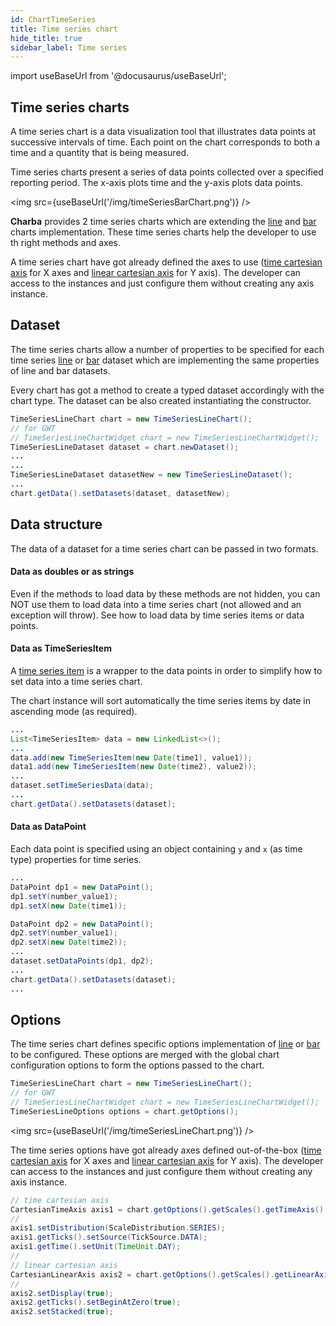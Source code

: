```yaml
---
id: ChartTimeSeries
title: Time series chart
hide_title: true
sidebar_label: Time series
---
```

import useBaseUrl from '@docusaurus/useBaseUrl';

## Time series charts

A time series chart is a data visualization tool that illustrates data points at successive intervals of time. Each point on the chart corresponds to both a time and a quantity that is being measured.

Time series charts present a series of data points collected over a specified reporting period. The x-axis plots time and the y-axis plots data points.

<img src={useBaseUrl('/img/timeSeriesBarChart.png')} />

**Charba** provides 2 time series charts which are extending the [line](ChartLine) and [bar](ChartBar) charts implementation. These time series charts help the developer to use th right methods and axes. 

A time series chart have got already defined the axes to use ([time cartesian axis](CartesianTimeAxes) for X axes and [linear cartesian axis](CartesianLinearAxes) for Y axis). The developer can access to the instances and just configure them without creating any axis instance.

## Dataset

The time series charts allow a number of properties to be specified for each time series [line](http://www.pepstock.org/Charba/3.3/org/pepstock/charba/client/data/TimeSeriesLineDataset.html) or [bar](http://www.pepstock.org/Charba/3.3/org/pepstock/charba/client/data/TimeSeriesBarDataset.html) dataset which are implementing the same properties of line and bar datasets. 

Every chart has got a method to create a typed dataset accordingly with the chart type. The dataset can be also created instantiating the constructor.

```java
TimeSeriesLineChart chart = new TimeSeriesLineChart();
// for GWT
// TimeSeriesLineChartWidget chart = new TimeSeriesLineChartWidget();
TimeSeriesLineDataset dataset = chart.newDataset();
...
...
TimeSeriesLineDataset datasetNew = new TimeSeriesLineDataset();
...
chart.getData().setDatasets(dataset, datasetNew);
```

## Data structure

The data of a dataset for a time series chart can be passed in two formats.

#### Data as doubles or as strings

Even if the methods to load data by these methods are not hidden, you can NOT use them to load data into a time series chart (not allowed and an exception will throw). See how to load data by time series items or data points. 

#### Data as TimeSeriesItem

A [time series item](http://www.pepstock.org/Charba/3.3/org/pepstock/charba/client/data/TimeSeriesItem.html) is a wrapper to the data points in order to simplify how to set data into a time series chart.

The chart instance will sort automatically the time series items by date in ascending mode (as required).

```java
...
List<TimeSeriesItem> data = new LinkedList<>();
...
data.add(new TimeSeriesItem(new Date(time1), value1));
data1.add(new TimeSeriesItem(new Date(time2), value2));
...
dataset.setTimeSeriesData(data);
...
chart.getData().setDatasets(dataset);
```


#### Data as DataPoint

Each data point is specified using an object containing `y` and `x` (as time type) properties for time series.

```java
...
DataPoint dp1 = new DataPoint();
dp1.setY(number_value1);
dp1.setX(new Date(time1));

DataPoint dp2 = new DataPoint();
dp2.setY(number_value1);
dp2.setX(new Date(time2));
...
dataset.setDataPoints(dp1, dp2);
...
chart.getData().setDatasets(dataset);
...
```

## Options

The time series chart defines specific options implementation of [line](http://www.pepstock.org/Charba/3.3/org/pepstock/charba/client/configuration/TimeSeriesLineOptions.html) or [bar](http://www.pepstock.org/Charba/3.3/org/pepstock/charba/client/configuration/TimeSeriesBarOptions.html) to be configured. These options are merged with the global chart configuration options to form the options passed to the chart.

```java
TimeSeriesLineChart chart = new TimeSeriesLineChart();
// for GWT
// TimeSeriesLineChartWidget chart = new TimeSeriesLineChartWidget();
TimeSeriesLineOptions options = chart.getOptions();
```

<img src={useBaseUrl('/img/timeSeriesLineChart.png')} />

The time series options have got already axes defined out-of-the-box ([time cartesian axis](CartesianTimeAxes) for X axes and [linear cartesian axis](CartesianLinearAxes) for Y axis). The developer can access to the instances and just configure them without creating any axis instance.

```java
// time cartesian axis
CartesianTimeAxis axis1 = chart.getOptions().getScales().getTimeAxis();
//
axis1.setDistribution(ScaleDistribution.SERIES);
axis1.getTicks().setSource(TickSource.DATA);
axis1.getTime().setUnit(TimeUnit.DAY);
//
// linear cartesian axis		
CartesianLinearAxis axis2 = chart.getOptions().getScales().getLinearAxis();
//
axis2.setDisplay(true);
axis2.getTicks().setBeginAtZero(true);
axis2.setStacked(true);
```
